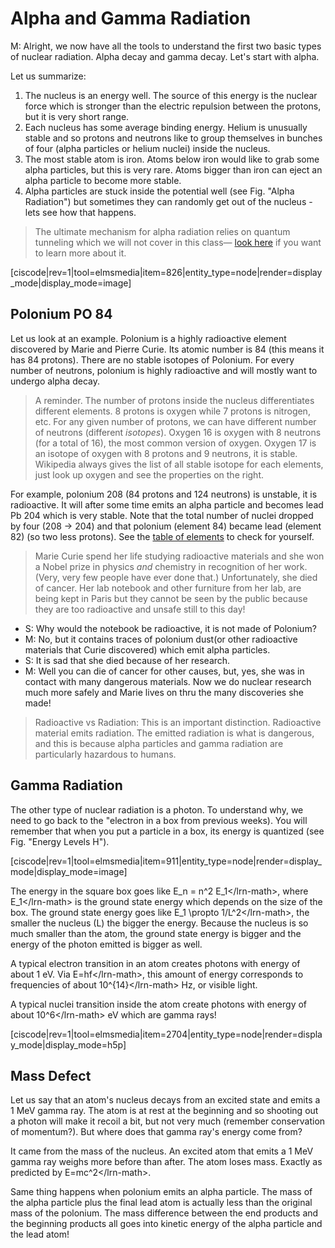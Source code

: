 # Alpha and Gamma Radiation

M: Alright, we now have all the tools to understand the first two basic types of nuclear radiation. Alpha decay and gamma decay. Let's start with alpha.

Let us summarize:

1. The nucleus is an energy well. The source of this energy is the nuclear force which is stronger than the electric repulsion between the protons, but it is very short range.
2. Each nucleus has some average binding energy. Helium is unusually stable and so protons and neutrons like to group themselves in bunches of four \(alpha particles or helium nuclei\) inside the nucleus.
3. The most stable atom is iron. Atoms below iron would like to grab some alpha particles, but this is very rare. Atoms bigger than iron can eject an alpha particle to become more stable.
4. Alpha particles are stuck inside the potential well \(see Fig. "Alpha Radiation"\) but sometimes they can randomly get out of the nucleus - lets see how that happens. 

> The ultimate mechanism for alpha radiation relies on quantum tunneling which we will not cover in this class— [look here](https://www.youtube.com/watch?v=cTodS8hkSDg) if you want to learn more about it.

\[ciscode\|rev=1\|tool=elmsmedia\|item=826\|entity\_type=node\|render=display\_mode\|display\_mode=image\]

## Polonium PO 84

Let us look at an example. Polonium is a highly radioactive element discovered by Marie and Pierre Curie. Its atomic number is 84 \(this means it has 84 protons\). There are no stable isotopes of Polonium. For every number of neutrons, polonium is highly radioactive and will mostly want to undergo alpha decay.

> A reminder. The number of protons inside the nucleus differentiates different elements. 8 protons is oxygen while 7 protons is nitrogen, etc. For any given number of protons, we can have different number of neutrons \(different _isotopes_\). Oxygen 16 is oxygen with 8 neutrons \(for a total of 16\), the most common version of oxygen. Oxygen 17 is an isotope of oxygen with 8 protons and 9 neutrons, it is stable. Wikipedia always gives the list of all stable isotope for each elements, just look up oxygen and see the properties on the right.

For example, polonium 208 \(84 protons and 124 neutrons\) is unstable, it is radioactive. It will after some time emits an alpha particle and becomes lead Pb 204 which is very stable. Note that the total number of nuclei dropped by four \(208 -&gt; 204\) and that polonium \(element 84\) became lead \(element 82\) \(so two less protons\). See the [table of elements](http://www.webelements.com) to check for yourself.

> Marie Curie spend her life studying radioactive materials and she won a Nobel prize in physics _and_ chemistry in recognition of her work. \(Very, very few people have ever done that.\) Unfortunately, she died of cancer. Her lab notebook and other furniture from her lab, are being kept in Paris but they cannot be seen by the public because they are too radioactive and unsafe still to this day!

* S: Why would the notebook be radioactive, it is not made of Polonium?
* M: No, but it contains traces of polonium dust\(or other radioactive materials that Curie discovered\) which emit alpha particles.
* S: It is sad that she died because of her research.
* M: Well you can die of cancer for other causes, but, yes, she was in contact with many dangerous materials. Now we do nuclear research much more safely and Marie lives on thru the many discoveries she made!

> Radioactive vs Radiation: This is an important distinction. Radioactive material emits radiation. The emitted radiation is what is dangerous, and this is because alpha particles and gamma radiation are particularly hazardous to humans.

## Gamma Radiation

The other type of nuclear radiation is a photon. To understand why, we need to go back to the "electron in a box from previous weeks\). You will remember that when you put a particle in a box, its energy is quantized \(see Fig. "Energy Levels H"\).

\[ciscode\|rev=1\|tool=elmsmedia\|item=911\|entity\_type=node\|render=display\_mode\|display\_mode=image\]

The energy in the square box goes like  E\_n = n^2 E\_1&lt;/lrn-math&gt;, where E\_1&lt;/lrn-math&gt; is the ground state energy which depends on the size of the box. The ground state energy goes like E\_1 \propto 1/L^2&lt;/lrn-math&gt;, the smaller the nucleus \(L\) the bigger the energy. Because the nucleus is so much smaller than the atom, the ground state energy is bigger and the energy of the photon emitted is bigger as well.

A typical electron transition in an atom creates photons with energy of about 1 eV. Via E=hf&lt;/lrn-math&gt;, this amount of energy corresponds to frequencies of about 10^{14}&lt;/lrn-math&gt; Hz, or visible light.

A typical nuclei transition inside the atom create photons with energy of about 10^6&lt;/lrn-math&gt; eV which are gamma rays!

\[ciscode\|rev=1\|tool=elmsmedia\|item=2704\|entity\_type=node\|render=display\_mode\|display\_mode=h5p\]

## Mass Defect

Let us say that an atom's nucleus decays from an excited state and emits a 1 MeV gamma ray. The atom is at rest at the beginning and so shooting out a photon will make it recoil a bit, but not very much \(remember conservation of momentum?\). But where does that gamma ray's energy come from?

It came from the mass of the nucleus. An excited atom that emits a 1 MeV gamma ray weighs more before than after. The atom loses mass. Exactly as predicted by E=mc^2&lt;/lrn-math&gt;.

Same thing happens when polonium emits an alpha particle. The mass of the alpha particle plus the final lead atom is actually less than the original mass of the polonium. The mass difference between the end products and the beginning products all goes into kinetic energy of the alpha particle and the lead atom!

